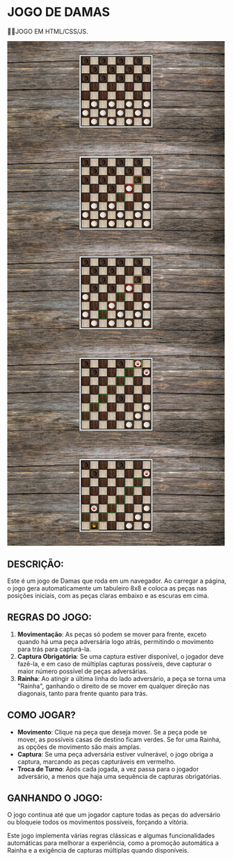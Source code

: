 # JOGO DE DAMAS
👨‍🏫JOGO EM HTML/CSS/JS.

<img src="./IMAGENS/FOTO_1.png" align="center" width="500"> <br> 
<img src="./IMAGENS/FOTO_2.png" align="center" width="500"> <br> 
<img src="./IMAGENS/FOTO_3.png" align="center" width="500"> <br>
<img src="./IMAGENS/FOTO_4.png" align="center" width="500"> <br>
<img src="./IMAGENS/FOTO_5.png" align="center" width="500"> <br>

## DESCRIÇÃO:
Este é um jogo de Damas que roda em um navegador. Ao carregar a página, o jogo gera automaticamente um tabuleiro 8x8 e coloca as peças nas posições iniciais, com as peças claras embaixo e as escuras em cima.

## REGRAS DO JOGO:
1. **Movimentação**: As peças só podem se mover para frente, exceto quando há uma peça adversária logo atrás, permitindo o movimento para trás para capturá-la.
2. **Captura Obrigatória**: Se uma captura estiver disponível, o jogador deve fazê-la, e em caso de múltiplas capturas possíveis, deve capturar o maior número possível de peças adversárias.
3. **Rainha**: Ao atingir a última linha do lado adversário, a peça se torna uma "Rainha", ganhando o direito de se mover em qualquer direção nas diagonais, tanto para frente quanto para trás.

## COMO JOGAR?
- **Movimento**: Clique na peça que deseja mover. Se a peça pode se mover, as possíveis casas de destino ficam verdes. Se for uma Rainha, as opções de movimento são mais amplas.
- **Captura**: Se uma peça adversária estiver vulnerável, o jogo obriga a captura, marcando as peças capturáveis em vermelho.
- **Troca de Turno**: Após cada jogada, a vez passa para o jogador adversário, a menos que haja uma sequência de capturas obrigatórias.

## GANHANDO O JOGO:
O jogo continua até que um jogador capture todas as peças do adversário ou bloqueie todos os movimentos possíveis, forçando a vitória.

Este jogo implementa várias regras clássicas e algumas funcionalidades automáticas para melhorar a experiência, como a promoção automática a Rainha e a exigência de capturas múltiplas quando disponíveis.
